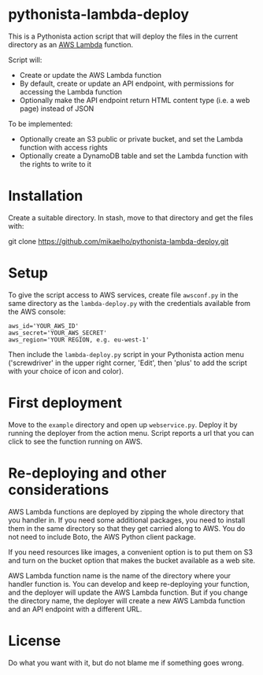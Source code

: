 # pythonista-lambda-deploy

This is a Pythonista action script that will deploy the files in the current directory as an [AWS Lambda](https://aws.amazon.com/lambda/) function.

Script will:

- Create or update the AWS Lambda function
- By default, create or update an API endpoint, with permissions for accessing the Lambda function
- Optionally make the API endpoint return HTML content type (i.e. a web page) instead of JSON

To be implemented:

- Optionally create an S3 public or private bucket, and set the Lambda function with access rights
- Optionally create a DynamoDB table and set the Lambda function with the rights to write to it

# Installation

Create a suitable directory. In stash, move to that directory and get the files with:

git clone https://github.com/mikaelho/pythonista-lambda-deploy.git

# Setup

To give the script access to AWS services, create file `awsconf.py` in the same directory as the `lambda-deploy.py` with the credentials available from the AWS console:

    aws_id='YOUR_AWS_ID'
    aws_secret='YOUR_AWS_SECRET'
    aws_region='YOUR REGION, e.g. eu-west-1'

Then include the `lambda-deploy.py` script in your Pythonista action menu ('screwdriver' in the upper right corner, 'Edit', then 'plus' to add the script with your choice of icon and color).

# First deployment

Move to the `example` directory and open up `webservice.py`. Deploy it by running the deployer from the action menu. Script reports a url that you can click to see the function running on AWS.

# Re-deploying and other considerations

AWS Lambda functions are deployed by zipping the whole directory that you handler in. If you need some additional packages, you need to install them in the same directory so that they get carried along to AWS. You do not need to include Boto, the AWS Python client package.

If you need resources like images, a convenient option is to put them on S3 and turn on the bucket option that makes the bucket available as a web site.

AWS Lambda function name is the name of the directory where your handler function is. You can develop and keep re-deploying your function, and the deployer will update the AWS Lambda function. But if you change the directory name, the deployer will create a new AWS Lambda function and an API endpoint with a different URL.

# License

Do what you want with it, but do not blame me if something goes wrong.

